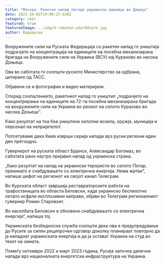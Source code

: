 ```yaml
---
title: "Москва: Ракетен напад погоди украински единици во Доњецк"
date: 2023-10-02T19:00:27.636Z
category: свет
featured: true
featuredImage: ../img/9-raketen-udar0dneck.jpg
author: Вардарски
---
```

Вооружените сили на Руската Федерација со ракетен напад го уништија подрачјето на концентрација на единиците на посебна механизирана бригада на Вооружените сили на Украина (ВСУ) кај Курахово во насока Доњецк.

Ова во саботата го соопшти руското Министерство за одбрана, цитирано од ТАСС.

Објавени се и фотографии и видео материјали.

Според соопштението, ракетниот напад го уништил „подрачјето на концентрирање на единиците на 72-та посебна механизирана бригада на вооружените сили на Украина во реонот на селото Курахово во насока Доњецк“.

Како резултат на тоа беа уништени оклопни возила, оружје, муниција и персонал на непријателот.

Потсетуваме дека Киев изврши серија напади врз руски региони еден ден претходно.

Гувернерот на руската област Брјанск, Александар Богомаз, во саботата рано наутро пријавил напад од украинска страна.

„Како резултат на напад на украински терористи во селото Погар, прекинато е снабдувањето со електрична енергија. Нема жртви“, напиша шефот на регионот на својот канал Телеграм.

Во Курската област завршија реставраторските работи на трафостаницата во областа Беловски, каде украинско беспилотно летало исфрли експлозивни направи, објави во Телеграм регионалниот гувернер Роман Старовоит.

Во населбата Беловски е обновено снабдувањето со електрична енергија“, напиша тој.

Украинската безбедносна служба соопшти дека ова е предупредување до Русите за силен реципрочен одговор доколку планираат повторно да ја нападнат украинската енергија и да ја остават Украина на студ во текот на зимата.

Помеѓу октомври 2022 и март 2023 година, Русија започна далечни напади врз националната енергетска инфраструктура на Украина.